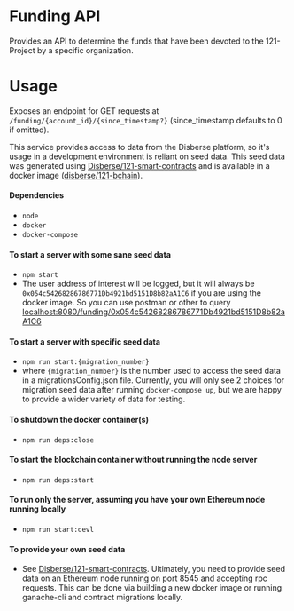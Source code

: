 # Funding API
Provides an API to determine the funds that have been devoted to the 121-Project by a specific organization.

# Usage
Exposes an endpoint for GET requests at `/funding/{account_id}/{since_timestamp?}` (since\_timestamp defaults to 0 if omitted).

This service provides access to data from the Disberse platform, so it's usage in a development environment is reliant on seed data. This seed data was generated using [Disberse/121-smart-contracts](https://github.com/Disberse/121-smart-contracts) and is available in a docker image ([disberse/121-bchain](https://cloud.docker.com/repository/registry-1.docker.io/disberse/121-bchain)).

#### Dependencies
- `node`
- `docker`
- `docker-compose`

#### To start a server with some sane seed data
- `npm start`
- The user address of interest will be logged, but it will always be `0x054c54268286786771Db4921bd5151D8b82aA1C6` if you are using the docker image. So you can use postman or other to query [localhost:8080/funding/0x054c54268286786771Db4921bd5151D8b82aA1C6](http://localhost:8080/funding/0x054c54268286786771Db4921bd5151D8b82aA1C6)

#### To start a server with specific seed data
- `npm run start:{migration_number}`
- where `{migration_number}` is the number used to access the seed data in a migrationsConfig.json file. Currently, you will only see 2 choices for migration seed data after running `docker-compose up`, but we are happy to provide a wider variety of data for testing.

#### To shutdown the docker container(s)
- `npm run deps:close`

#### To start the blockchain container without running the node server
- `npm run deps:start`

#### To run only the server, assuming you have your own Ethereum node running locally
- `npm run start:devl`

#### To provide your own seed data
- See [Disberse/121-smart-contracts](https://github.com/Disberse/121-smart-contracts). Ultimately, you need to provide seed data on an Ethereum node running on port 8545 and accepting rpc requests. This can be done via building a new docker image or running ganache-cli and contract migrations locally.
